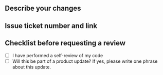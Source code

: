 ## Describe your changes

## Issue ticket number and link

## Checklist before requesting a review

- [ ] I have performed a self-review of my code
- [ ] Will this be part of a product update? If yes, please write one phrase about this update.
